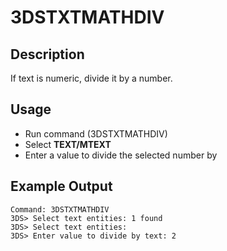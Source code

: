 # 3DSTXTMATHDIV

## Description

If text is numeric, divide it by a number.

## Usage

* Run command (3DSTXTMATHDIV)
* Select **TEXT/MTEXT**
* Enter a value to divide the selected number by

## Example Output

```
Command: 3DSTXTMATHDIV
3DS> Select text entities: 1 found
3DS> Select text entities:
3DS> Enter value to divide by text: 2
```
